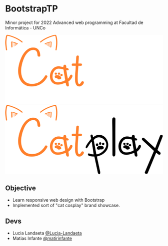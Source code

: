 # BootstrapTP
Minor project for 2022 Advanced web programming at Facultad de Informática - UNCo


![Catplay](/View/img/catplay.png#gh-light-mode-only)
![Catplay](/View/img/catplaydark.png#gh-dark-mode-only)

## Objective
- Learn responsive web design with Bootstrap
- Implemented sort of "cat cosplay" brand showcase.

## Devs
- Lucia Landaeta [@Lucia-Landaeta](https://github.com/Lucia-Landaeta)
- Matias Infante [@matirinfante](https://github.com/matirinfante)
